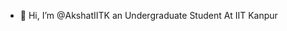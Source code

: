- 👋 Hi, I’m @AkshatIITK an Undergraduate Student At IIT Kanpur 

<!---
AkshatIITK/AkshatIITK is a ✨ special ✨ repository because its `README.md` (this file) appears on your GitHub profile.
You can click the Preview link to take a look at your changes.
--->
